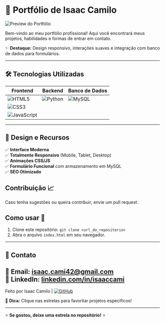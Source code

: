 # 📌 Portfólio de Isaac Camilo

![Preview do Portfólio](https://img.shields.io/badge/Status-Online-brightgreen)

Bem-vindo ao meu portfólio profissional! Aqui você encontrará meus projetos, habilidades e formas de entrar em contato.

✨ **Destaque:** Design responsivo, interações suaves e integração com banco de dados para formulários.

---

## 🛠 Tecnologias Utilizadas

| Frontend | Backend | Banco de Dados |
|----------|---------|----------------|
| ![HTML5](https://img.shields.io/badge/HTML5-E34F26?style=for-the-badge&logo=html5&logoColor=white) | ![Python](https://img.shields.io/badge/Python-3776AB?style=for-the-badge&logo=python&logoColor=white) | ![MySQL](https://img.shields.io/badge/MySQL-005C84?style=for-the-badge&logo=mysql&logoColor=white) |
| ![CSS3](https://img.shields.io/badge/CSS3-1572B6?style=for-the-badge&logo=css3&logoColor=white) |  |  |
| ![JavaScript](https://img.shields.io/badge/JavaScript-F7DF1E?style=for-the-badge&logo=javascript&logoColor=black) |  |  |

---

## 🎨 Design e Recursos

✅ **Interface Moderna**  
✅ **Totalmente Responsivo** (Mobile, Tablet, Desktop)  
✅ **Animações CSS/JS**  
✅ **Formulário Funcional** com armazenamento em MySQL    
✅ **SEO Otimizado**

## Contribuição 📈
Caso tenha sugestões ou queira contribuir, envie um pull request.

## Como usar 📖
1. Clone este repositório: `git clone <url_do_repositorio>`
2. Abra o arquivo `index.html` em seu navegador.

---

## 📩 Contato

📧 Email: [isaac.cami42@gmail.com](mailto:isaac.cami42@gmail.com)  
💼 LinkedIn: [linkedin.com/in/isaaccami](https://linkedin.com/in/isaaccami)    
---

Feito por Isaac Camilo | [![GitHub](https://img.shields.io/badge/GitHub-100000?style=for-the-badge&logo=github&logoColor=white)](https://github.com/zacgenius)  

🔔 **Dica:** Clique nas estrelas para favoritar projetos específicos!  

--- 

⭐ **Se gostou, deixe uma estrela no repositório!** ⭐